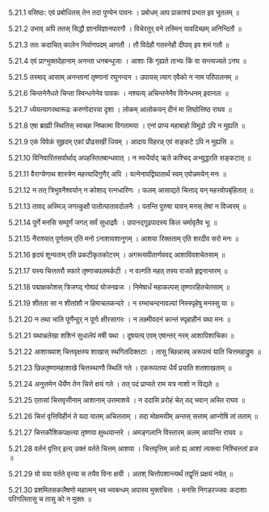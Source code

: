 5.21.1
वसिष्ठः:
एवं प्रबोधितस् तेन तदा पुण्येन पावनः ।
प्रबोधम् आप प्राकाश्यं प्रभात इव भूतलम् ॥


5.21.2
उभाव् अपि ततस् सिद्धौ ज्ञानविज्ञानपारगौ ।
विचेरतुर् वने तस्मिन् यावदिच्छम् अनिन्दितौ ॥


5.21.3
ततः कदाचित् कालेन निर्वाणपदम् आगतौ ।
तौ विदेहौ गतस्नेहौ दीपाव् इव शमं गतौ ॥


5.21.4
एवं प्राग्भुक्तदेहानाम् अनन्ता धनबन्धुजाः ।
आशाः किं गृह्यते ताभ्यः किं वा सन्त्यज्यते ऽनघ ॥


5.21.5
तस्माद् आसाम् अनन्तानां तृष्णानां रघुनन्दन ।
उपायस् त्याग एवैको न नाम परिपालनम् ॥


5.21.6
चिन्तनेनैधते चिन्ता स्विन्धनेनेव पावकः ।
नश्यत्य् अचिन्तनेनैव विनेन्धनम् इवानलः ॥


5.21.7
ध्येयत्यागरथारूढः करुणोदारया दृशा ।
लोकम् आलोकयन् दीनं मा तिष्ठोत्तिष्ठ राघव ॥


5.21.8
एषा ब्राह्मी स्थितिस् स्वच्छा निष्कामा विगतामया ।
एनां प्राप्य महाबाहो विमूढो ऽपि न मुह्यति ॥


5.21.9
एकं विवेकं सुहृदम् एकां प्रौढसखीं धियम् ।
आदाय विहरन्न् एवं सङ्कटे ऽपि न मुह्यसि ॥


5.21.10
विनिवारितसर्वार्थाद् अपहस्तितबान्धवात् ।
न स्वधैर्याद् ऋते कश्चिद् अभ्युद्धरति सङ्कटात् ॥


5.21.11
वैराग्येणाथ शास्त्रेण महत्त्वादिगुणैर् अपि ।
यत्नेनापद्विघातार्थं स्वम् एवोन्नमयेन् मनः ॥


5.21.12
न तत् त्रिभुवनैश्वर्यान् न कोशाद् रत्नधारिणः ।
फलम् आसाद्यते चित्ताद् यन् महत्त्वोपबृंहितात् ॥


5.21.13
तावद् अस्मिञ् जगत्कुक्षौ पातोत्पातावदोलनैः ।
पतन्ति पुरुषा यावन् मनस् तेषां न विज्वरम् ॥


5.21.14
पूर्णे मनसि सम्पूर्णं जगत् सर्वं सुधाद्रवैः ।
उपानद्गूढपादस्य किल चर्मावृतैव भूः ॥


5.21.15
नैराश्यात् पूर्णताम् एति मनो ऽनाशावशानुगम् ।
आशया रिक्तताम् एति शरदीव सरो मनः ॥


5.21.16
हृदयं शून्यताम् एति प्रकटीकृतकोटरम् ।
अगस्त्यपीतार्णववद् आशाविवशचेतसाम् ॥


5.21.17
यस्य चित्ततरौ स्फारे तृष्णाचपलमर्कटी ।
न वल्गति महत् तस्य राजते हृद्वनान्तरम् ॥


5.21.18
पद्माक्षकोशस् त्रिजगद् गोष्पदं योजनव्रजः ।
निमेषार्धं महाकल्पस् तृष्णारहितचेतसाम् ॥


5.21.19
शीतता सा न शीतांशौ न हिमाचलकन्दरे ।
न रम्भाचन्दनावल्यां निस्स्पृहेषु मनस्सु या ॥


5.21.20
न तथा भाति पूर्णेन्दुर् न पूर्णः क्षीरसागरः ।
न लक्ष्मीवदनं कान्तं स्पृहाहीनं यथा मनः ॥


5.21.21
यथाभ्रलेखा शशिनं सुधालेपं मषी यथा ।
दूषयत्य् एवम् एषान्तर् नरम् आशापिशाचिका ॥


5.21.22
आशाख्याश् चित्तवृक्षस्य शाखास् स्थगितदिक्तटाः ।
तासु च्छिन्नास्व् अरूपत्वं याति चित्तमहाद्रुमः ॥


5.21.23
छिन्नतृष्णामहाशाखे चित्तस्थाणौ स्थितिं गते ।
एकरूपतया धैर्यं प्रयाति शतशाखताम् ॥


5.21.24
अनुत्तमेन धैर्येण तेन चित्ते क्षयं गते ।
तत् पदं प्राप्यते राम यत्र नाशो न विद्यते ॥


5.21.25
एतासां चित्तवृत्तीनाम् आशानाम् उत्तमाशये ।
न ददासि प्ररोहं चेत् तद् भवान् अस्ति राघव ॥


5.21.26
चित्तं वृत्तिविहीनं ते यदा यातम् अचित्तताम् ।
तदा मोक्षमयीम् अन्तस् सत्ताम् आप्नोषि तां तताम् ॥


5.21.27
चित्तकौशिकपक्षत्या तृष्णया क्षुब्धयान्तरे ।
अमङ्गलानि विस्तारम् अलम् आयान्ति राघव ॥


5.21.28
वर्तनं वृत्तिर् इत्य् उक्तं वर्तते चित्तम् आशया ।
चित्तवृत्तिम् अतो ह्य् आशां त्यक्त्वा निश्चित्ततां व्रज ॥


5.21.29
यो यया वर्तते वृत्त्या स तयैव विना क्षयी ।
अतश् चित्तोपशान्त्यर्थं तद्वृत्तिं प्रक्षयं नयेत् ॥


5.21.30
प्रशमितसकलैषणो महात्मन् भव भवबन्धम् अपास्य मुक्तचित्तः ।
मनसि निगडरज्जवः कदाशाः परिगलितासु च तासु को न मुक्तः ॥

